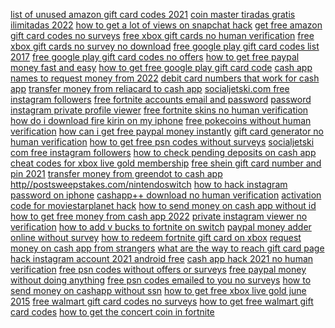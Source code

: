 <a href="https://lookerstudio.google.com/reporting/0aa15d79-b390-42ca-8f0c-1f6d58ecc274/page/DjD">list of unused amazon gift card codes 2021</a>
<a href="https://lookerstudio.google.com/reporting/58dca014-e158-41f2-beb1-63871baaf161/page/DjD">coin master tiradas gratis ilimitadas 2022</a>
<a href="https://lookerstudio.google.com/reporting/45d4d595-0878-403a-b16f-773d758329aa/page/DjD">how to get a lot of views on snapchat hack</a>
<a href="https://lookerstudio.google.com/reporting/3ee7ec47-0ba1-47ac-997c-b2377cd7023a/page/uqWED">get free amazon gift card codes no surveys</a>
<a href="https://lookerstudio.google.com/reporting/24011b9b-055a-4427-b483-bc62fc03c017/page/JsWED">free xbox gift cards no human verification</a>
<a href="https://lookerstudio.google.com/reporting/24011b9b-055a-4427-b483-bc62fc03c017/page/JsWED">free xbox gift cards no survey no download</a>
<a href="https://lookerstudio.google.com/reporting/86bb2be1-dc59-4e60-bea0-2f8dd2c3f17e/page/aqWED">free google play gift card codes list 2017</a>
<a href="https://lookerstudio.google.com/reporting/86bb2be1-dc59-4e60-bea0-2f8dd2c3f17e/page/aqWED">free google play gift card codes no offers</a>
<a href="https://lookerstudio.google.com/reporting/a4eb604f-30ca-4689-9ccf-1dd0f8497119/page/etWED">how to get free paypal money fast and easy</a>
<a href="https://lookerstudio.google.com/reporting/86bb2be1-dc59-4e60-bea0-2f8dd2c3f17e/page/aqWED">how to get free google play gift card code</a>
<a href="https://lookerstudio.google.com/reporting/37887ca7-640b-4f7b-872b-527d254f294c/page/DjD">cash app names to request money from 2022</a>
<a href="https://lookerstudio.google.com/reporting/7d9fbb90-fd10-49cb-847d-a8dee10e6db0/page/DjD">debit card numbers that work for cash app</a>
<a href="https://lookerstudio.google.com/reporting/3cd2ffdf-cdb7-46cb-8a2f-53a16041d28d/page/DjD">transfer money from reliacard to cash app</a>
<a href="https://lookerstudio.google.com/reporting/94f5508f-2529-4bd8-b60c-14e0623589f1/page/DjD">socialjetski.com free instagram followers</a>
<a href="https://lookerstudio.google.com/reporting/ef01ef91-fb35-4567-9105-dfce1d3c543f/page/DjD">free fortnite accounts email and password</a>
<a href="https://lookerstudio.google.com/reporting/9c0ea347-056c-4baa-b1f4-358ee5ba8bfc/page/DjD">password instagram private profile viewer</a>
<a href="https://lookerstudio.google.com/s/t3w_HKOc11o">free fortnite skins no human verification</a>
<a href="https://lookerstudio.google.com/reporting/c5ac60fc-1efb-48f4-a561-ddf5c6884d00/page/M01AD">how do i download fire kirin on my iphone</a>
<a href="https://lookerstudio.google.com/s/shLbwL8-ofc">free pokecoins without human verification</a>
<a href="https://lookerstudio.google.com/reporting/a4eb604f-30ca-4689-9ccf-1dd0f8497119/page/etWED">how can i get free paypal money instantly</a>
<a href="https://lookerstudio.google.com/s/rjvCWmJDvC4">gift card generator no human verification</a>
<a href="https://lookerstudio.google.com/reporting/a887c6b1-4a71-4b60-bb68-ebe87e4318cc/page/psWED">how to get free psn codes without surveys</a>
<a href="https://lookerstudio.google.com/reporting/94f5508f-2529-4bd8-b60c-14e0623589f1/page/DjD">socialjetski com free instagram followers</a>
<a href="https://lookerstudio.google.com/reporting/ecde5bc4-6f4e-4af5-a7e8-2b5254448983/page/GPT9C">how to check pending deposits on cash app</a>
<a href="https://lookerstudio.google.com/reporting/78e5f698-2c69-4521-8c3a-4974c60d9ab2/page/DjD">cheat codes for xbox live gold membership</a>
<a href="https://lookerstudio.google.com/reporting/cc9ffd54-8259-438b-9eb9-b3f9ec29f27d/page/muWED">free shein gift card number and pin 2021</a>
<a href="https://lookerstudio.google.com/reporting/0c261565-f129-49fa-a703-00f03a62d8e0/page/DjD">transfer money from greendot to cash app</a>
<a href="https://lookerstudio.google.com/reporting/12958bcd-8449-471e-b37d-4974aa8fb559/page/DjD">http//postsweepstakes.com/nintendoswitch</a>
<a href="https://lookerstudio.google.com/reporting/b1f6d838-7f53-4b95-aca2-3f631c5ec075/page/DjD">how to hack instagram password on iphone</a>
<a href="https://lookerstudio.google.com/reporting/0b497bf2-4faf-4b4f-8f9a-176c8fd6eed1/page/dsfAD">cashapp++ download no human verification</a>
<a href="https://lookerstudio.google.com/reporting/ded423d7-a7ab-4028-b884-af82b352e16c/page/DjD">activation code for moviestarplanet hack</a>
<a href="https://lookerstudio.google.com/reporting/ac757786-5553-48cf-a2c4-ac67a6770489/page/DjD">how to send money on cash app without id</a>
<a href="https://lookerstudio.google.com/reporting/38f2d30a-4412-4087-96a3-a9943c271b80/page/p_21k63ykgvc">how to get free money from cash app 2022</a>
<a href="https://lookerstudio.google.com/u/0/reporting/57a67ce8-2d04-40ae-8d12-e379f73f2840/page/DTSDD">private instagram viewer no verification</a>
<a href="https://lookerstudio.google.com/reporting/41246611-5473-462f-ab2a-3fc66778144b?s=kl3NlMTGN68">how to add v bucks to fortnite on switch</a>
<a href="https://lookerstudio.google.com/reporting/a4eb604f-30ca-4689-9ccf-1dd0f8497119/page/etWED">paypal money adder online without survey</a>
<a href="https://lookerstudio.google.com/reporting/7a74767f-42d4-4464-90f0-efa86dd2186b/page/DjD">how to redeem fortnite gift card on xbox</a>
<a href="https://lookerstudio.google.com/reporting/de817c96-4346-4267-ab0a-57c513276a49/page/DjD">request money on cash app from strangers</a>
<a href="https://lookerstudio.google.com/reporting/32e12c41-b23b-4631-aafb-53c1232f724a/page/HsoDD">what are the way to reach gift card page</a>
<a href="https://lookerstudio.google.com/reporting/09f45ef8-1c20-4802-b5cb-8329a630381c/page/DjD">hack instagram account 2021 android free</a>
<a href="https://lookerstudio.google.com/reporting/1d407a01-592e-40a8-9c31-ead9f8ec8c8b/page/JtfAD">cash app hack 2021 no human verification</a>
<a href="https://lookerstudio.google.com/reporting/a887c6b1-4a71-4b60-bb68-ebe87e4318cc/page/psWED">free psn codes without offers or surveys</a>
<a href="https://lookerstudio.google.com/reporting/a4eb604f-30ca-4689-9ccf-1dd0f8497119/page/etWED">free paypal money without doing anything</a>
<a href="https://lookerstudio.google.com/reporting/a887c6b1-4a71-4b60-bb68-ebe87e4318cc/page/psWED">free psn codes emailed to you no surveys</a>
<a href="https://lookerstudio.google.com/reporting/14cce04b-30ab-4bc1-8b6c-1914f1b7ac91/page/DjD">how to send money on cashapp without ssn</a>
<a href="https://lookerstudio.google.com/reporting/a773ead6-6814-4f5f-9222-daa33bbb4599/page/DjD">how to get free xbox live gold june 2015</a>
<a href="https://lookerstudio.google.com/reporting/f8e243fc-5fab-42a8-b34f-5c0b03fde4aa/page/NvWED">free walmart gift card codes no surveys</a>
<a href="https://lookerstudio.google.com/reporting/f8e243fc-5fab-42a8-b34f-5c0b03fde4aa/page/NvWED">how to get free walmart gift card codes</a>
<a href="https://lookerstudio.google.com/reporting/232684ae-6768-4b3d-9ce2-3d14c97f2914/page/DjD">how to get the concert coin in fortnite</a>
